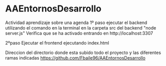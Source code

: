 # AAEntornosDesarrollo
Actividad aprendizaje sobre una agenda 
1º paso ejecutar el backend utilizando el comando en la terminal en la carpeta src del backend "node server.js"
Verifica que se ha activado entrando en http://localhost:3307

2ºpaso Ejecutar el frontend ejecutando index.html

Direccion del directorio donde esta subido todo el proyecto y las diferentes ramas indicadas 
https://github.com/Fbaile96/AAEntornosDesarrollo